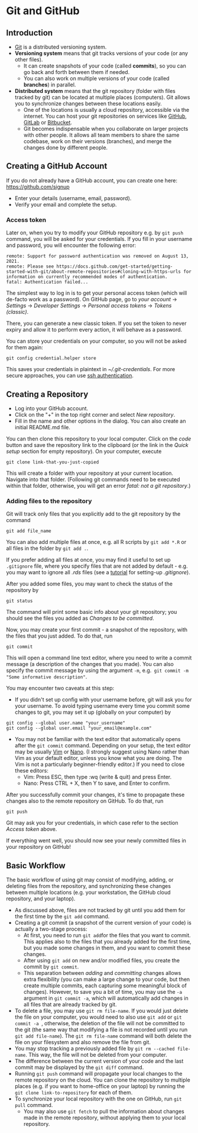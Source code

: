 # Git and GitHub

## Introduction

- [Git](https://git-scm.com/) is a distributed versioning system.
- **Versioning system** means that git tracks versions of your code (or any other files).
    - It can create snapshots of your code (called **commits**), so you can go back and forth
      between them if needed.
    - You can also work on multiple versions of your code (called **branches**) in parallel.
- **Distributed system** means that the git repository (folder with files tracked by git) can
  be located at multiple places (computers). Git allows you to synchronize changes between these locations easily.
    - One of the locations is usually a cloud repository, accessible via the internet. You can host your git
      repositories
      on services like [GitHub](https://github.com/), [GitLab](https://about.gitlab.com/)
      or [Bitbucket](https://bitbucket.org/).
    - Git becomes indispensable when you collaborate on larger projects with other people. It allows all team members
      to share the same codebase, work on their versions (branches), and merge the changes done by different
      people.

## Creating a GitHub Account

If you do not already have a GitHub account, you can create one here: https://github.com/signup

- Enter your details (username, email, password).
- Verify your email and complete the setup.

### Access token

Later on, when you try to modify your GitHub repository e.g. by ```git push``` command,
you will be asked for your credentials. If you fill in your username and password, you will encounter
the following error:

```
remote: Support for password authentication was removed on August 13, 2021.
remote: Please see https://docs.github.com/get-started/getting-started-with-git/about-remote-repositories#cloning-with-https-urls for information on currently recommended modes of authentication.
fatal: Authentication failed...
```

The simplest way to log in is to get your personal access token (which will de-facto work as a password).
On GitHub page, go to *your account* → *Settings* → *Developer Settings* →
*Personal access tokens* → *Tokens (classic)*.

There, you can generate a new classic token. If you set the token to never expiry and
allow it to perform every action, it will behave as a password.

You can store your credentials on your computer, so you will not be asked for them again:

```commandline
git config credential.helper store
```

This saves your credentials in plaintext in *~/.git-credentials*.
For more secure approaches, you can
use [ssh authentication](https://docs.github.com/en/authentication/connecting-to-github-with-ssh).

## Creating a Repository

- Log into your GitHub account.
- Click on the "+" in the top right corner and select *New repository*.
- Fill in the name and other options in the dialog. You can also create an initial README.md file.

You can then clone this repository to your local computer. Click on the *code* button and save the
repository link to the clipboard (or the link in the *Quick setup* section for empty repository). On your computer,
execute

```
git clone link-that-you-just-copied
```

This will create a folder with your repository at your current location. Navigate into that folder.
(Following git commands need to be executed within that folder, otherwise, you will get an error  *fatal: not a git
repository*.)

### Adding files to the repository

Git will track only files that you explicitly add to the git repository by the command

```commandline
git add file_name
```

You can also add multiple files at once, e.g. all R scripts by ```git add *.R``` or all files in the folder
by ```git add .```.

If you prefer adding all files at once, you may find it useful to set up ```.gitignore``` file,
where you specify files that are not added by default -
e.g. you may want to ignore all *.rds* files
(see a [tutorial](https://docs.github.com/en/get-started/getting-started-with-git/ignoring-files) for setting-up
*.gitignore*).

After you added some files, you may want to check the status of the repository by

```commandline
git status
```

The command will print some basic info about your git repository; you should see the files you added as *Changes to be
committed*.

Now, you may create your first commit - a snapshot of the repository, with the files that you just added.
To do that, run

```commandline
git commit
```

This will open a command line text editor, where you need to write a commit message
(a description of the changes that you made). You can also specify the commit message
by using the argument ```-m```, e.g.``` git commit -m "Some informative description"```.

You may encounter two caveats at this step:

- If you didn't set up config with your username before, git will ask you for your username. To avoid typing username
  every time you commit
  some changes to git, you may set it up (globally on your computer) by

```
git config --global user.name "your_username"
git config --global user.email "your_email@example.com"
```

- You may not be familiar with the text editor that automatically opens after the ``git commit``
  command. Depending on your setup, the text editor may be
  usually [Vim](https://en.wikipedia.org/wiki/Vim_(text_editor)) or [Nano](https://en.wikipedia.org/wiki/GNU_nano).
  (I strongly suggest using Nano rather than Vim as your default editor, unless you know what you are doing. The Vim is
  not a
  particularly beginner-friendly editor.)
  If you need to close these editors:
    - Vim: Press ESC, then type :wq (write & quit) and press Enter.
    - Nano: Press CTRL + X, then Y to save, and Enter to confirm.

After you successfully commit your changes, it's time to propagate these changes also to the remote repository on
GitHub.
To do that, run

```
git push
```

Git may ask you for your credentials, in which case refer to the section *Access token* above.

If everything went well, you should now see your newly committed files in your repository on GitHub!

## Basic Workflow

The basic workflow of using git may consist of modifying, adding, or deleting files from the repository,
and synchronizing these changes between multiple locations (e.g. your workstation, the GitHub cloud repository, and your
laptop).

- As discussed above, files are not tracked by git until you add them for the first time by the ```git add``` command.
- Creating a git commit (a snapshot of the current version of your code) is actually a two-stage process:
    - At first, you need
      to run ```git add```for the files that you want to commit. This applies also to the files that you already added
      for the first time, but you
      made some changes in them, and you want to commit these changes.
    - After using ```git add``` on new and/or modified files, you create the commit by ```git commit```.
    - This separation between *adding* and *committing* changes allows extra flexibility (you can make a large change to
      your code, but then create multiple commits, each capturing some meaningful block of changes). However, to save
      you
      a bit of time, you may use the ```-a``` argument in ```git commit -a```, which will automatically add changes in
      all
      files
      that are already tracked by git.
- To delete a file, you may use ```git rm file-name```. If you would just delete the file on your computer, you would
  need to also use ```git add```
  or ```git commit -a ```, otherwise, the deletion of the file will not be committed to the git (the same way that
  modifying
  a file
  is not recorded until you run ```git add file-name```). The ```git rm file-name``` command will both delete the file
  on your
  filesystem and also remove the file from git.
- You may stop tracking a previously added file by ```git rm --cached file-name```.
  This way, the file will not be deleted from your computer.
- The difference between the current version of your code and the last commit may be displayed by the
  ```git diff``` command.
- Running ```git push``` command will propagate your local changes to the remote repository on the cloud. You can clone
  the
  repository to multiple places (e.g. if you want to home-office on your laptop)
  by running the ```git clone link-to-repository``` for each of them.
- To synchronize your local repository with the one on GitHub, run ```git pull``` command.
    - You may also use ```git fetch``` to pull the information about changes made in the remote repository, without
      applying them to your local repository.